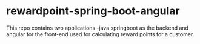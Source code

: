 # rewardpoint-spring-boot-angular
This repo contains two applications -java springboot as the backend and angular for the front-end used for calculating reward points for a customer.
